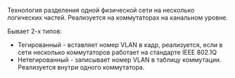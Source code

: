 Технология разделения одной физической сети на несколько логических частей. Реализуется на коммутаторах на канальном уровне.

Бывает 2-х типов:
- Тегированный - вставляет номер VLAN в кадр, реализуется, если в сети несколько коммутаторов работает на стандарте IEEE 802.1Q
- Нетегированный - записывает номер VLAN в таблицу коммутации. Реализуется внутри одного коммутатора.

